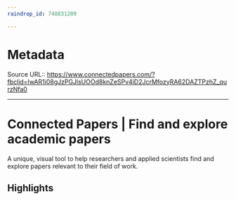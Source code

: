 ```yaml
---
raindrop_id: 748831209

---
```


# Metadata
Source URL:: https://www.connectedpapers.com/?fbclid=IwAR1i08gJzPGJlsUOOd8knZeSPv4iD2JcrMfozyRA62DAZTPzhZ_qurzNfa0


---
# Connected Papers | Find and explore academic papers

A unique, visual tool to help researchers and applied scientists find and explore papers relevant to their field of work.

## Highlights
